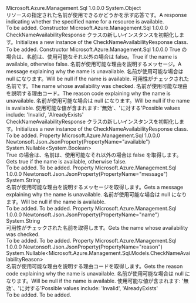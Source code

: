 <Type Name="CheckNameAvailabilityResponse" FullName="Microsoft.Azure.Management.Sql.Models.CheckNameAvailabilityResponse">
  <TypeSignature Language="C#" Value="public class CheckNameAvailabilityResponse" />
  <TypeSignature Language="ILAsm" Value=".class public auto ansi beforefieldinit CheckNameAvailabilityResponse extends System.Object" />
  <TypeSignature Language="DocId" Value="T:Microsoft.Azure.Management.Sql.Models.CheckNameAvailabilityResponse" />
  <TypeSignature Language="VB.NET" Value="Public Class CheckNameAvailabilityResponse" />
  <TypeSignature Language="F#" Value="type CheckNameAvailabilityResponse = class" />
  <AssemblyInfo>
    <AssemblyName>Microsoft.Azure.Management.Sql</AssemblyName>
    <AssemblyVersion>1.0.0.0</AssemblyVersion>
  </AssemblyInfo>
  <Base>
    <BaseTypeName>System.Object</BaseTypeName>
  </Base>
  <Interfaces />
  <Docs>
    <summary>
            <span data-ttu-id="99c2a-101">リソースの指定された名前が使用できるかどうかを示す応答です。</span><span class="sxs-lookup"><span data-stu-id="99c2a-101">A response indicating whether the specified name for a resource is available.</span></span>
            </summary>
    <remarks>To be added.</remarks>
  </Docs>
  <Members>
    <Member MemberName=".ctor">
      <MemberSignature Language="C#" Value="public CheckNameAvailabilityResponse ();" />
      <MemberSignature Language="ILAsm" Value=".method public hidebysig specialname rtspecialname instance void .ctor() cil managed" />
      <MemberSignature Language="DocId" Value="M:Microsoft.Azure.Management.Sql.Models.CheckNameAvailabilityResponse.#ctor" />
      <MemberSignature Language="VB.NET" Value="Public Sub New ()" />
      <MemberType>Constructor</MemberType>
      <AssemblyInfo>
        <AssemblyName>Microsoft.Azure.Management.Sql</AssemblyName>
        <AssemblyVersion>1.0.0.0</AssemblyVersion>
      </AssemblyInfo>
      <Parameters />
      <Docs>
        <summary>
            <span data-ttu-id="99c2a-102">CheckNameAvailabilityResponse クラスの新しいインスタンスを初期化します。</span><span class="sxs-lookup"><span data-stu-id="99c2a-102">Initializes a new instance of the CheckNameAvailabilityResponse class.</span></span>
            </summary>
        <remarks>To be added.</remarks>
      </Docs>
    </Member>
    <Member MemberName=".ctor">
      <MemberSignature Language="C#" Value="public CheckNameAvailabilityResponse (Nullable&lt;bool&gt; available = null, string message = null, string name = null, Nullable&lt;Microsoft.Azure.Management.Sql.Models.CheckNameAvailabilityReason&gt; reason = null);" />
      <MemberSignature Language="ILAsm" Value=".method public hidebysig specialname rtspecialname instance void .ctor(valuetype System.Nullable`1&lt;bool&gt; available, string message, string name, valuetype System.Nullable`1&lt;valuetype Microsoft.Azure.Management.Sql.Models.CheckNameAvailabilityReason&gt; reason) cil managed" />
      <MemberSignature Language="DocId" Value="M:Microsoft.Azure.Management.Sql.Models.CheckNameAvailabilityResponse.#ctor(System.Nullable{System.Boolean},System.String,System.String,System.Nullable{Microsoft.Azure.Management.Sql.Models.CheckNameAvailabilityReason})" />
      <MemberSignature Language="VB.NET" Value="Public Sub New (Optional available As Nullable(Of Boolean) = null, Optional message As String = null, Optional name As String = null, Optional reason As Nullable(Of CheckNameAvailabilityReason) = null)" />
      <MemberSignature Language="F#" Value="new Microsoft.Azure.Management.Sql.Models.CheckNameAvailabilityResponse : Nullable&lt;bool&gt; * string * string * Nullable&lt;Microsoft.Azure.Management.Sql.Models.CheckNameAvailabilityReason&gt; -&gt; Microsoft.Azure.Management.Sql.Models.CheckNameAvailabilityResponse" Usage="new Microsoft.Azure.Management.Sql.Models.CheckNameAvailabilityResponse (available, message, name, reason)" />
      <MemberType>Constructor</MemberType>
      <AssemblyInfo>
        <AssemblyName>Microsoft.Azure.Management.Sql</AssemblyName>
        <AssemblyVersion>1.0.0.0</AssemblyVersion>
      </AssemblyInfo>
      <Parameters>
        <Parameter Name="available" Type="System.Nullable&lt;System.Boolean&gt;" />
        <Parameter Name="message" Type="System.String" />
        <Parameter Name="name" Type="System.String" />
        <Parameter Name="reason" Type="System.Nullable&lt;Microsoft.Azure.Management.Sql.Models.CheckNameAvailabilityReason&gt;" />
      </Parameters>
      <Docs>
        <param name="available"><span data-ttu-id="99c2a-103">True の場合は、名前は、使用可能なそれ以外の場合は false。</span><span class="sxs-lookup"><span data-stu-id="99c2a-103">True if the name is available, otherwise false.</span></span></param>
        <param name="message"><span data-ttu-id="99c2a-104">名前が使用可能な理由を説明するメッセージ。</span><span class="sxs-lookup"><span data-stu-id="99c2a-104">A message explaining why the name is unavailable.</span></span> <span data-ttu-id="99c2a-105">名前が使用可能な場合は null になります。</span><span class="sxs-lookup"><span data-stu-id="99c2a-105">Will be null if the name is available.</span></span></param>
        <param name="name"><span data-ttu-id="99c2a-106">可用性がチェックされた名前です。</span><span class="sxs-lookup"><span data-stu-id="99c2a-106">The name whose availability was checked.</span></span></param>
        <param name="reason"><span data-ttu-id="99c2a-107">名前が使用可能な理由を説明する理由コード。</span><span class="sxs-lookup"><span data-stu-id="99c2a-107">The reason code explaining why the name is unavailable.</span></span> <span data-ttu-id="99c2a-108">名前が使用可能な場合は null になります。</span><span class="sxs-lookup"><span data-stu-id="99c2a-108">Will be null if the name is available.</span></span> <span data-ttu-id="99c2a-109">使用可能な値が含まれます: '無効'、'に対する'</span><span class="sxs-lookup"><span data-stu-id="99c2a-109">Possible values include: 'Invalid', 'AlreadyExists'</span></span></param>
        <summary>
            <span data-ttu-id="99c2a-110">CheckNameAvailabilityResponse クラスの新しいインスタンスを初期化します。</span><span class="sxs-lookup"><span data-stu-id="99c2a-110">Initializes a new instance of the CheckNameAvailabilityResponse class.</span></span>
            </summary>
        <remarks>To be added.</remarks>
      </Docs>
    </Member>
    <Member MemberName="Available">
      <MemberSignature Language="C#" Value="public Nullable&lt;bool&gt; Available { get; }" />
      <MemberSignature Language="ILAsm" Value=".property instance valuetype System.Nullable`1&lt;bool&gt; Available" />
      <MemberSignature Language="DocId" Value="P:Microsoft.Azure.Management.Sql.Models.CheckNameAvailabilityResponse.Available" />
      <MemberSignature Language="VB.NET" Value="Public ReadOnly Property Available As Nullable(Of Boolean)" />
      <MemberSignature Language="F#" Value="member this.Available : Nullable&lt;bool&gt;" Usage="Microsoft.Azure.Management.Sql.Models.CheckNameAvailabilityResponse.Available" />
      <MemberType>Property</MemberType>
      <AssemblyInfo>
        <AssemblyName>Microsoft.Azure.Management.Sql</AssemblyName>
        <AssemblyVersion>1.0.0.0</AssemblyVersion>
      </AssemblyInfo>
      <Attributes>
        <Attribute>
          <AttributeName>Newtonsoft.Json.JsonProperty(PropertyName="available")</AttributeName>
        </Attribute>
      </Attributes>
      <ReturnValue>
        <ReturnType>System.Nullable&lt;System.Boolean&gt;</ReturnType>
      </ReturnValue>
      <Docs>
        <summary>
            <span data-ttu-id="99c2a-111">True の場合は、名前は、使用可能なそれ以外の場合は false を取得します。</span><span class="sxs-lookup"><span data-stu-id="99c2a-111">Gets true if the name is available, otherwise false.</span></span>
            </summary>
        <value>To be added.</value>
        <remarks>To be added.</remarks>
      </Docs>
    </Member>
    <Member MemberName="Message">
      <MemberSignature Language="C#" Value="public string Message { get; }" />
      <MemberSignature Language="ILAsm" Value=".property instance string Message" />
      <MemberSignature Language="DocId" Value="P:Microsoft.Azure.Management.Sql.Models.CheckNameAvailabilityResponse.Message" />
      <MemberSignature Language="VB.NET" Value="Public ReadOnly Property Message As String" />
      <MemberSignature Language="F#" Value="member this.Message : string" Usage="Microsoft.Azure.Management.Sql.Models.CheckNameAvailabilityResponse.Message" />
      <MemberType>Property</MemberType>
      <AssemblyInfo>
        <AssemblyName>Microsoft.Azure.Management.Sql</AssemblyName>
        <AssemblyVersion>1.0.0.0</AssemblyVersion>
      </AssemblyInfo>
      <Attributes>
        <Attribute>
          <AttributeName>Newtonsoft.Json.JsonProperty(PropertyName="message")</AttributeName>
        </Attribute>
      </Attributes>
      <ReturnValue>
        <ReturnType>System.String</ReturnType>
      </ReturnValue>
      <Docs>
        <summary>
            <span data-ttu-id="99c2a-112">名前が使用可能な理由を説明するメッセージを取得します。</span><span class="sxs-lookup"><span data-stu-id="99c2a-112">Gets a message explaining why the name is unavailable.</span></span> <span data-ttu-id="99c2a-113">名前が使用可能な場合は null になります。</span><span class="sxs-lookup"><span data-stu-id="99c2a-113">Will be null if the name is available.</span></span>
            </summary>
        <value>To be added.</value>
        <remarks>To be added.</remarks>
      </Docs>
    </Member>
    <Member MemberName="Name">
      <MemberSignature Language="C#" Value="public string Name { get; }" />
      <MemberSignature Language="ILAsm" Value=".property instance string Name" />
      <MemberSignature Language="DocId" Value="P:Microsoft.Azure.Management.Sql.Models.CheckNameAvailabilityResponse.Name" />
      <MemberSignature Language="VB.NET" Value="Public ReadOnly Property Name As String" />
      <MemberSignature Language="F#" Value="member this.Name : string" Usage="Microsoft.Azure.Management.Sql.Models.CheckNameAvailabilityResponse.Name" />
      <MemberType>Property</MemberType>
      <AssemblyInfo>
        <AssemblyName>Microsoft.Azure.Management.Sql</AssemblyName>
        <AssemblyVersion>1.0.0.0</AssemblyVersion>
      </AssemblyInfo>
      <Attributes>
        <Attribute>
          <AttributeName>Newtonsoft.Json.JsonProperty(PropertyName="name")</AttributeName>
        </Attribute>
      </Attributes>
      <ReturnValue>
        <ReturnType>System.String</ReturnType>
      </ReturnValue>
      <Docs>
        <summary>
            <span data-ttu-id="99c2a-114">可用性がチェックされた名前を取得します。</span><span class="sxs-lookup"><span data-stu-id="99c2a-114">Gets the name whose availability was checked.</span></span>
            </summary>
        <value>To be added.</value>
        <remarks>To be added.</remarks>
      </Docs>
    </Member>
    <Member MemberName="Reason">
      <MemberSignature Language="C#" Value="public Nullable&lt;Microsoft.Azure.Management.Sql.Models.CheckNameAvailabilityReason&gt; Reason { get; }" />
      <MemberSignature Language="ILAsm" Value=".property instance valuetype System.Nullable`1&lt;valuetype Microsoft.Azure.Management.Sql.Models.CheckNameAvailabilityReason&gt; Reason" />
      <MemberSignature Language="DocId" Value="P:Microsoft.Azure.Management.Sql.Models.CheckNameAvailabilityResponse.Reason" />
      <MemberSignature Language="VB.NET" Value="Public ReadOnly Property Reason As Nullable(Of CheckNameAvailabilityReason)" />
      <MemberSignature Language="F#" Value="member this.Reason : Nullable&lt;Microsoft.Azure.Management.Sql.Models.CheckNameAvailabilityReason&gt;" Usage="Microsoft.Azure.Management.Sql.Models.CheckNameAvailabilityResponse.Reason" />
      <MemberType>Property</MemberType>
      <AssemblyInfo>
        <AssemblyName>Microsoft.Azure.Management.Sql</AssemblyName>
        <AssemblyVersion>1.0.0.0</AssemblyVersion>
      </AssemblyInfo>
      <Attributes>
        <Attribute>
          <AttributeName>Newtonsoft.Json.JsonProperty(PropertyName="reason")</AttributeName>
        </Attribute>
      </Attributes>
      <ReturnValue>
        <ReturnType>System.Nullable&lt;Microsoft.Azure.Management.Sql.Models.CheckNameAvailabilityReason&gt;</ReturnType>
      </ReturnValue>
      <Docs>
        <summary>
            <span data-ttu-id="99c2a-115">名前が使用可能な理由を説明する理由コードを取得します。</span><span class="sxs-lookup"><span data-stu-id="99c2a-115">Gets the reason code explaining why the name is unavailable.</span></span> <span data-ttu-id="99c2a-116">名前が使用可能な場合は null になります。</span><span class="sxs-lookup"><span data-stu-id="99c2a-116">Will be null if the name is available.</span></span> <span data-ttu-id="99c2a-117">使用可能な値が含まれます: '無効'、'に対する'</span><span class="sxs-lookup"><span data-stu-id="99c2a-117">Possible values include: 'Invalid', 'AlreadyExists'</span></span>
            </summary>
        <value>To be added.</value>
        <remarks>To be added.</remarks>
      </Docs>
    </Member>
  </Members>
</Type>